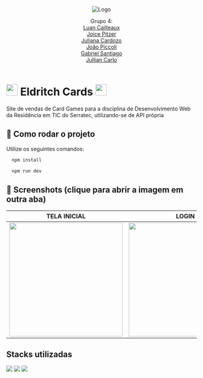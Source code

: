 <div align="center"> 
  
<div align="center">

![Logo](https://cdn.discordapp.com/attachments/1090076539602866176/1090353059290419340/326727009_876691460048247_1561125399909609359_n-removebg-preview-removebg-preview.png)

</div>
Grupo 4: </br>
<a href=https://github.com/LuanCailleaux>Luan Cailleaux </a> </br>
<a href=https://github.com/JoiceLisboa>Joice Pitzer </a> </br>
<a href=https://github.com/boubeejul>Juliana Cardozo </a> </br>
<a href=https://github.com/JoaoMarcoPiccoliCardoso>João Piccoli </a> </br>
<a href=https://github.com/S4nt1ag>Gabriel Santiago </a> </br>
<a href=https://github.com/JullianCarlo>Jullian Carlo </a> </br>
<br />
</div>

<h1><img width="30" src="https://i.imgur.com/J3As751.png"/> Eldritch Cards <img width="30" src="https://i.imgur.com/J3As751.png"/></h1>
Site de vendas de Card Games para a disciplina de Desenvolvimento Web da Residência em TIC do Serratec, utilizando-se de API própria

## 📍 Como rodar o projeto

Utilize os seguintes comandos:

```bash
  npm install
```
```bash
  npm run dev
```
## 🔗 Screenshots (clique para abrir a imagem em outra aba)
|             TELA INICIAL                  |                LOGIN                |             PRODUTO                 |                CARRINHO             |
:-------------------------------------:|:-------------------------------------:|:------------------------------------:|:-------------------------------------:|
|<img width="300" src="https://i.imgur.com/BdSf3lR.png"/>|<img width="300" src="https://i.imgur.com/IeK1W5y.png"/>|<img width="300" src="https://i.imgur.com/8TR7jIC.png"/> |<img width="300" src="https://i.imgur.com/fLFKm9f.png"/>

## Stacks utilizadas
![](https://img.shields.io/badge/React-20232A?style=for-the-badge&logo=react&logoColor=61DAFB)
![](https://img.shields.io/badge/JavaScript-323330?style=for-the-badge&logo=javascript&logoColor=F7DF1E)
![](https://img.shields.io/badge/Vite-B73BFE?style=for-the-badge&logo=vite&logoColor=FFD62E)
